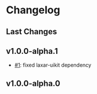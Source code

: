 # Changelog

## Last Changes

## v1.0.0-alpha.1

- [#1](https://github.com/LaxarJS/ax-date-picker-control/issues/1): fixed laxar-uikit dependency


## v1.0.0-alpha.0

